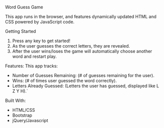 Word Guess Game

This app runs in the browser, and features dynamically updated HTML and CSS powered by JavaScript code.

Getting Started

1. Press any key to get started!
2. As the user guesses the correct letters, they are revealed.
3. After the user wins/loses the game will automatically choose another word and restart play.

Features:
This app tracks:
- Number of Guesses Remaining: (# of guesses remaining for the user).
- Wins: (# of times user guessed the word correctly).
- Letters Already Guessed: (Letters the user has guessed, displayed like L Z Y H).`

Built With:
- HTML/CSS
- Bootstrap
- jQuery/Javascript

